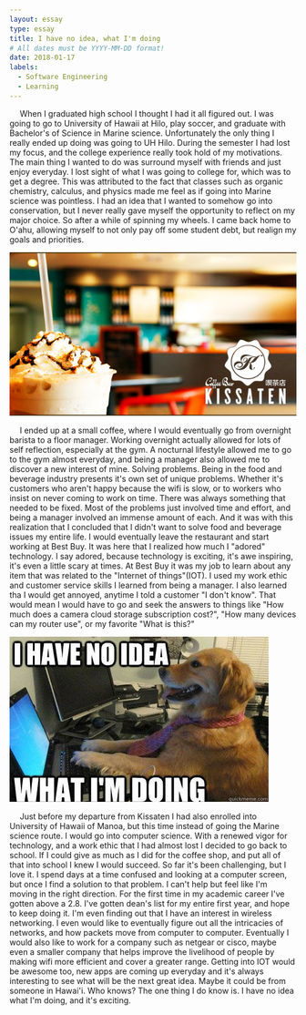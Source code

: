 ```yaml
---
layout: essay
type: essay
title: I have no idea, what I'm doing
# All dates must be YYYY-MM-DD format!
date: 2018-01-17
labels:
  - Software Engineering
  - Learning
---
```




<p>
&emsp;
  When I graduated high school I thought I had it all figured out. I was going to go to University of Hawaii at Hilo, play soccer, and graduate with Bachelor's of Science in Marine science. Unfortunately the only thing I really ended up doing was going to UH Hilo. During the semester I had lost my focus, and the college experience really took hold of my motivations. The main thing I wanted to do was surround myself with friends and just enjoy everyday. I lost sight of what I was going to college for, which was to get a degree. This was attributed to the fact that classes such as organic chemistry, calculus, and physics made me feel as if going into Marine science was pointless. I had an idea that I wanted to somehow go into conservation, but I never really gave myself the opportunity to reflect on my major choice. So after a while of spinning my wheels. I came back home to O'ahu, allowing myself to not only pay off some student debt, but realign my goals and priorities. 
</p>
<img class="ui medium centered rounded image" src="../images/kissaten.jpg">
<p>
&emsp;
  I ended up at a small coffee, where I would eventually go from overnight barista to a floor manager. Working overnight actually allowed for lots of self reflection, especially at the gym. A nocturnal lifestyle allowed me to go to the gym almost everyday, and being a manager also allowed me to discover a new interest of mine. Solving problems. Being in the food and beverage industry presents it's own set of unique problems. Whether it's customers who aren't happy because the wifi is slow, or to workers who insist on never coming to work on time. There was always something that needed to be fixed. Most of the problems just involved time and effort, and being a manager involved an immense amount of each. And it was with this realization that I concluded that I didn't want to solve food and beverage issues my entire life. I would eventually leave the restaurant and start working at Best Buy. It was here that I realized how much I "adored" technology. I say adored, because technology is exciting, it's awe inspiring, it's even a little scary at times. At Best Buy it was my job to learn about any item that was related to the "Internet of things"(IOT). I used my work ethic and customer service skills I learned from being a manager. I also learned tha I would get annoyed, anytime I told a customer "I don't know". That would mean I would have to go and seek the answers to things like "How much does a camera cloud storage subscription cost?", "How many devices can my router use", or my favorite "What is this?"
 </p>
 <img class="ui medium centered rounded image" src="../images/noIdea.png">
 <p>
  &emsp;
  Just before my departure from Kissaten I had also enrolled into University of Hawaii of Manoa, but this time instead of going the Marine science route. I would go into computer science. With a renewed vigor for technology, and a work ethic that I had almost lost I decided to go back to school. If I could give as much as I did for the coffee shop, and put all of that into school I knew I would succeed. So far it's been challenging, but I love it. I spend days at a time confused and looking at a computer screen, but once I find a solution to that problem. I can't help but feel like I'm moving in the right direction. For the first time in my academic career I've gotten above a 2.8. I've gotten dean's list for my entire first year, and hope to keep doing it. I'm even finding out that I have an interest in wireless networking. I even would like to eventually figure out all the intricacies of networks, and how packets move from computer to computer. Eventually I would also like to work for a company such as netgear or cisco, maybe even a smaller company that helps improve the livelihood of people by making wifi more efficient and cover a greater range. Getting into IOT would be awesome too, new apps are coming up everyday and it's always interesting to see what will be the next great idea. Maybe it could be from someone in Hawai'i. Who knows? The one thing I do know is. I have no idea what I'm doing, and it's exciting.
</p>
  
